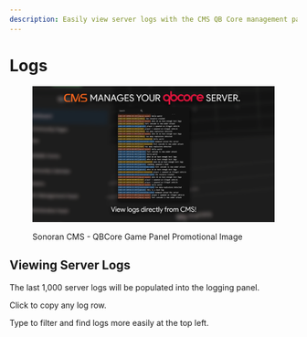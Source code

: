 ```yaml
---
description: Easily view server logs with the CMS QB Core management panel!
---
```


# Logs

<figure><img src="../../../.gitbook/assets/logs (1).png" alt="" width="563"><figcaption><p>Sonoran CMS - QBCore Game Panel Promotional Image</p></figcaption></figure>

## Viewing Server Logs

The last 1,000 server logs will be populated into the logging panel.

Click to copy any log row.

Type to filter and find logs more easily at the top left.
